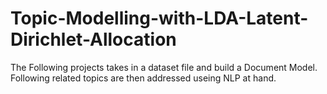 # Topic-Modelling-with-LDA-Latent-Dirichlet-Allocation

The Following projects takes in a dataset file and build a Document Model. Following related topics are then addressed useing NLP at hand.

